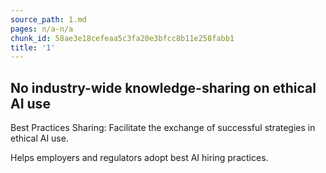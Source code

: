 ```yaml
---
source_path: 1.md
pages: n/a-n/a
chunk_id: 58ae3e18cefeaa5c3fa20e3bfcc8b11e258fabb1
title: '1'
---
```

## No industry-wide knowledge-sharing on ethical AI use

Best Practices Sharing: Facilitate the exchange of successful strategies in ethical AI use.

Helps employers and regulators adopt best AI hiring practices.
